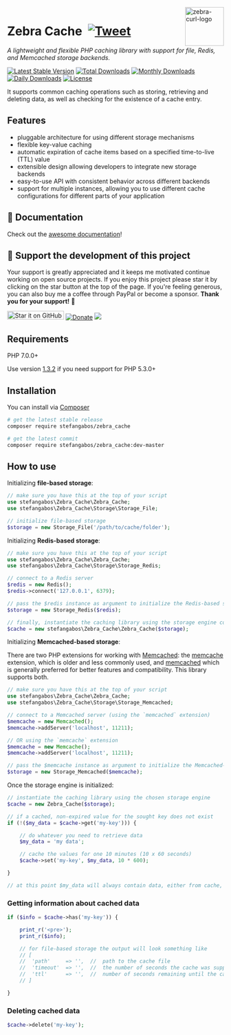 <img src="https://github.com/stefangabos/zebrajs/blob/master/docs/images/logo.png" alt="zebra-curl-logo" align="right" width="90">

# Zebra Cache &nbsp;[![Tweet](https://img.shields.io/twitter/url/http/shields.io.svg?style=social)](https://twitter.com/intent/tweet?text=A+file-based+lightweight+PHP+caching+library+that+uses+file+locking+to+ensure+proper+functionality+under+heavy+load&url=https://github.com/stefangabos/Zebra_Cache&via=stefangabos&hashtags=php,cache)

*A lightweight and flexible PHP caching library with support for file, Redis, and Memcached storage backends.*

[![Latest Stable Version](https://poser.pugx.org/stefangabos/zebra_cache/v/stable)](https://packagist.org/packages/stefangabos/zebra_cache) [![Total Downloads](https://poser.pugx.org/stefangabos/zebra_cache/downloads)](https://packagist.org/packages/stefangabos/zebra_cache) [![Monthly Downloads](https://poser.pugx.org/stefangabos/zebra_cache/d/monthly)](https://packagist.org/packages/stefangabos/zebra_cache) [![Daily Downloads](https://poser.pugx.org/stefangabos/zebra_cache/d/daily)](https://packagist.org/packages/stefangabos/zebra_cache) [![License](https://poser.pugx.org/stefangabos/zebra_cache/license)](https://packagist.org/packages/stefangabos/zebra_cache)

It supports common caching operations such as storing, retrieving and deleting data, as well as checking for the existence of a cache entry.

## Features

- pluggable architecture for using different storage mechanisms
- flexible key-value caching
- automatic expiration of cache items based on a specified time-to-live (TTL) value
- extensible design allowing developers to integrate new storage backends
- easy-to-use API with consistent behavior across different backends
- support for multiple instances, allowing you to use different cache configurations for different parts of your application

## :notebook_with_decorative_cover: Documentation

Check out the [awesome documentation](https://stefangabos.github.io/Zebra_Cache/Zebra_Cache/Zebra_Cache.html)!

## 🎂 Support the development of this project

Your support is greatly appreciated and it keeps me motivated continue working on open source projects. If you enjoy this project please star it by clicking on the star button at the top of the page. If you're feeling generous, you can also buy me a coffee through PayPal or become a sponsor.
**Thank you for your support!** 🎉

[<img src="https://img.shields.io/github/stars/stefangabos/zebra_cache?color=green&label=star%20it%20on%20GitHub" width="132" height="20" alt="Star it on GitHub">](https://github.com/stefangabos/Zebra_Cache) [![Donate](https://img.shields.io/badge/Donate-PayPal-green.svg)](https://www.paypal.com/cgi-bin/webscr?cmd=_s-xclick&hosted_button_id=W6MCFT65DRN64) [<img src="https://img.shields.io/badge/-Sponsor-fafbfc?logo=GitHub%20Sponsors">](https://github.com/sponsors/stefangabos)


## Requirements

PHP 7.0.0+

Use version [1.3.2](https://github.com/stefangabos/Zebra_Cache/releases/tag/1.3.2) if you need support for PHP 5.3.0+

## Installation

You can install via [Composer](https://packagist.org/packages/stefangabos/zebra_cache)

```bash
# get the latest stable release
composer require stefangabos/zebra_cache

# get the latest commit
composer require stefangabos/zebra_cache:dev-master
```

## How to use

Initializing **file-based storage**:

```php
// make sure you have this at the top of your script
use stefangabos\Zebra_Cache\Zebra_Cache;
use stefangabos\Zebra_Cache\Storage\Storage_File;

// initialize file-based storage
$storage = new Storage_File('/path/to/cache/folder');
```

Initializing **Redis-based storage**:

```php
// make sure you have this at the top of your script
use stefangabos\Zebra_Cache\Zebra_Cache;
use stefangabos\Zebra_Cache\Storage\Storage_Redis;

// connect to a Redis server
$redis = new Redis();
$redis->connect('127.0.0.1', 6379);

// pass the $redis instance as argument to initialize the Redis-based storage
$storage = new Storage_Redis($redis);

// finally, instantiate the caching library using the storage engine configured above
$cache = new stefangabos\Zebra_Cache\Zebra_Cache($storage);
```

Initializing **Memcached-based storage**:

There are two PHP extensions for working with [Memcached](https://memcached.org/): the [memcache](https://www.php.net/manual/en/book.memcache.php) extension, which is older and less commonly used, and [memcached](https://www.php.net/manual/en/book.memcached.php) which is generally preferred for better features and compatibility.
This library supports both.

```php
// make sure you have this at the top of your script
use stefangabos\Zebra_Cache\Zebra_Cache;
use stefangabos\Zebra_Cache\Storage\Storage_Memcached;

// connect to a Memcached server (using the `memcached` extension)
$memcache = new Memcached();
$memcache->addServer('localhost', 11211);

// OR using the `memcache` extension
$memcache = new Memcache();
$memcache->addServer('localhost', 11211);

// pass the $memcache instance as argument to initialize the Memcached-based storage
$storage = new Storage_Memcached($memcache);
```

Once the storage engine is initialized:

```php
// instantiate the caching library using the chosen storage engine
$cache = new Zebra_Cache($storage);

// if a cached, non-expired value for the sought key does not exist
if (!($my_data = $cache->get('my-key'))) {

    // do whatever you need to retrieve data
    $my_data = 'my data';

    // cache the values for one 10 minutes (10 x 60 seconds)
    $cache->set('my-key', $my_data, 10 * 600);

}

// at this point $my_data will always contain data, either from cache, or fresh
```

### Getting information about cached data

```php
if ($info = $cache->has('my-key')) {

    print_r('<pre>');
    print_r($info);

    // for file-based storage the output will look something like
    // [
    //  'path'     => '',  //  path to the cache file
    //  'timeout'  => '',  //  the number of seconds the cache was supposed to be valid
    //  'ttl'      => '',  //  number of seconds remaining until the cache expires
    // ]

}
```

### Deleting cached data

```php
$cache->delete('my-key');
```
